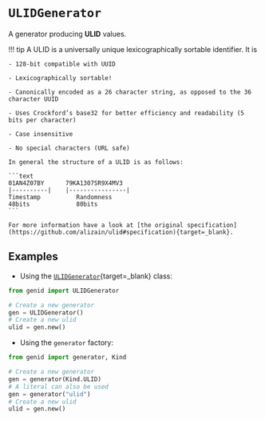 
# `ULIDGenerator`


A generator producing **ULID** values.

!!! tip
    A ULID is a universally unique lexicographically sortable identifier. It is

    - 128-bit compatible with UUID

    - Lexicographically sortable!

    - Canonically encoded as a 26 character string, as opposed to the 36 character UUID

    - Uses Crockford’s base32 for better efficiency and readability (5 bits per character)

    - Case insensitive

    - No special characters (URL safe)

    In general the structure of a ULID is as follows:

    ```text
    01AN4Z07BY      79KA1307SR9X4MV3
    |----------|    |----------------|
    Timestamp          Randomness
    48bits             80bits
    ```

    For more information have a look at [the original specification](https://github.com/alizain/ulid#specification){target=_blank}.


## Examples

- Using the [`ULIDGenerator`](/reference/genid/#ulidgenerator){target=_blank} class:

```python
from genid import ULIDGenerator

# Create a new generator
gen = ULIDGenerator()
# Create a new ulid
ulid = gen.new()
```

- Using the `generator` factory:

```python
from genid import generator, Kind

# Create a new generator
gen = generator(Kind.ULID)
# A literal can also be used
gen = generator("ulid")
# Create a new ulid
ulid = gen.new()
```
